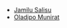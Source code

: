 - [Jamilu Salisu](https://github.com/jamilusalism)
- [Oladipo Munirat](https://github.com/Muneerat/kanowtm-web-track-bootstrap)